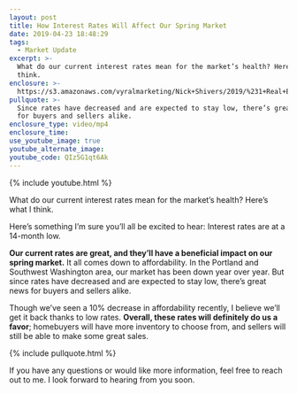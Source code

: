 ```yaml
---
layout: post
title: How Interest Rates Will Affect Our Spring Market
date: 2019-04-23 18:48:29
tags:
  - Market Update
excerpt: >-
  What do our current interest rates mean for the market’s health? Here’s what I
  think.
enclosure: >-
  https://s3.amazonaws.com/vyralmarketing/Nick+Shivers/2019/%231+Real+Estate+Team+in+the+Portland+Metro+_+SW+Washington+Interest+Rates.mp4
pullquote: >-
  Since rates have decreased and are expected to stay low, there’s great news
  for buyers and sellers alike.
enclosure_type: video/mp4
enclosure_time:
use_youtube_image: true
youtube_alternate_image:
youtube_code: QIz5G1qt6Ak
---
```


{% include youtube.html %}

What do our current interest rates mean for the market’s health? Here’s what I think.

Here’s something I’m sure you’ll all be excited to hear: Interest rates are at a 14-month low. 

**Our current rates are great, and they’ll have a beneficial impact on our spring market.** It all comes down to affordability. In the Portland and Southwest Washington area, our market has been down year over year. But since rates have decreased and are expected to stay low, there’s great news for buyers and sellers alike. 

Though we’ve seen a 10% decrease in affordability recently, I believe we’ll get it back thanks to low rates. **Overall, these rates will definitely do us a favor**; homebuyers will have more inventory to choose from, and sellers will still be able to make some great sales.

{% include pullquote.html %}

If you have any questions or would like more information, feel free to reach out to me. I look forward to hearing from you soon.